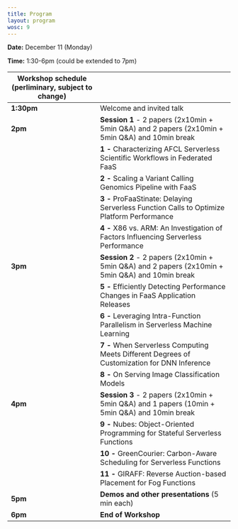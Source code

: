```yaml
---
title: Program
layout: program
wosc: 9
---
```


**Date:** December 11 (Monday)

**Time:** 1:30-6pm (could be extended to 7pm) 

| Workshop schedule (perliminary, subject to change) | |
| --- | --- |
| **1:30pm** | Welcome and invited talk |
| **2pm** | **Session 1** - 2 papers (2x10min + 5min Q&A) and 2 papers (2x10min + 5min Q&A) and 10min break|
| | **1 -** Characterizing AFCL Serverless Scientific Workflows in Federated FaaS |
| | **2 -** Scaling a Variant Calling Genomics Pipeline with FaaS  |
| | **3 -** ProFaaStinate: Delaying Serverless Function Calls to Optimize Platform Performance |
| | **4 -** X86 vs. ARM: An Investigation of Factors Influencing Serverless Performance |
| **3pm** | **Session 2** - 2 papers (2x10min + 5min Q&A) and 2 papers (2x10min + 5min Q&A) and 10min break |
| | **5 -** Efficiently Detecting Performance Changes in FaaS Application Releases |
| | **6 -** Leveraging Intra-Function Parallelism in Serverless Machine Learning |
| | **7 -** When Serverless Computing Meets Different Degrees of Customization for DNN Inference |
| | **8 -** On Serving Image Classification Models |
| **4pm** | **Session 3** - 2 papers (2x10min + 5min Q&A) and 1 papers (10min + 5min Q&A) and 10min break|
| | **9 -** Nubes: Object-Oriented Programming for Stateful Serverless Functions |
| | **10 -** GreenCourier: Carbon-Aware Scheduling for Serverless Functions |
| | **11 -** GIRAFF: Reverse Auction-based Placement for Fog Functions |
| **5pm** | **Demos and other presentations** (5 min each)  |
| **6pm** | **End of Workshop** |